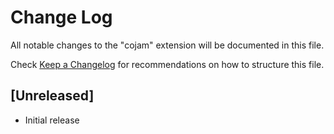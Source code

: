# Change Log

All notable changes to the "cojam" extension will be documented in this file.

Check [Keep a Changelog](http://keepachangelog.com/) for recommendations on how to structure this file.

## [Unreleased]

- Initial release